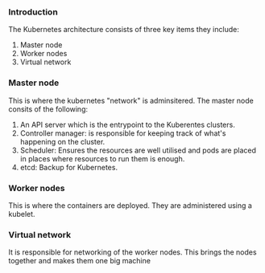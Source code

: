 ### Introduction
The Kubernetes architecture consists of three key items they include:
1. Master node
2. Worker nodes
3. Virtual network

### Master node
This is where the kubernetes "network" is adminsitered. The master node consits of the following:
1. An API server which is the entrypoint to the Kuberentes clusters. 
2. Controller manager: is responsible for keeping track of what's happening on the cluster.
3. Scheduler: Ensures the resources are well utilised and pods are placed in places where resources to run them is enough.
4. etcd: Backup for Kubernetes.

### Worker nodes
This is where the containers are deployed. They are administered using a kubelet. 

### Virtual network
It is responsible for networking of the worker nodes. This brings the nodes together and makes them one big machine